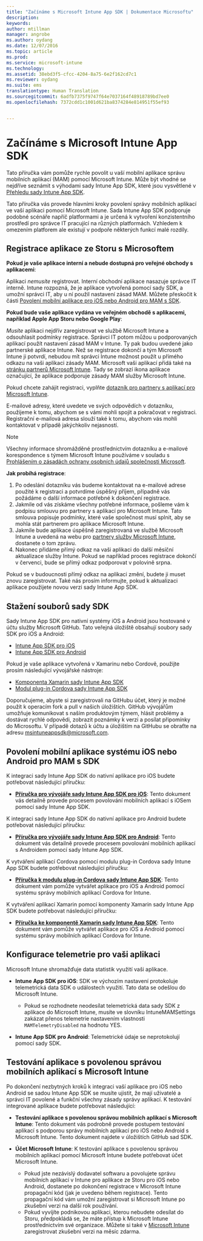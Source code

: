 ```yaml
---
title: "Začínáme s Microsoft Intune App SDK | Dokumentace Microsoftu"
description: 
keywords: 
author: mtillman
manager: angrobe
ms.author: oydang
ms.date: 12/07/2016
ms.topic: article
ms.prod: 
ms.service: microsoft-intune
ms.technology: 
ms.assetid: 38ebd3f5-cfcc-4204-8a75-6e2f162cd7c1
ms.reviewer: oydang
ms.suite: ems
translationtype: Human Translation
ms.sourcegitcommit: 6adfb7375f9747f64e7037164f48918789bd7ee0
ms.openlocfilehash: 7372cdd1c1001d621ba8374284e814951f55ef93


---
```


# <a name="get-started-with-the-microsoft-intune-app-sdk"></a>Začínáme s Microsoft Intune App SDK

Tato příručka vám pomůže rychle povolit u vaší mobilní aplikace správu mobilních aplikací (MAM) pomocí Microsoft Intune. Může být vhodné se nejdříve seznámit s výhodami sady Intune App SDK, které jsou vysvětlené v [Přehledu sady Intune App SDK](intune-app-sdk.md).

Tato příručka vás provede hlavními kroky povolení správy mobilních aplikací ve vaší aplikaci pomocí Microsoft Intune. Sada Intune App SDK podporuje podobné scénáře napříč platformami a je určená k vytvoření konzistentního prostředí pro správce IT pracující na různých platformách. Vzhledem k omezením platforem ale existují v podpoře některých funkcí malé rozdíly.

## <a name="register-your-store-app-with-microsoft"></a>Registrace aplikace ze Storu s Microsoftem

**Pokud je vaše aplikace interní a nebude dostupná pro veřejné obchody s aplikacemi**:

Aplikaci *nemusíte* registrovat. Interní obchodní aplikace nasazuje správce IT interně. Intune rozpozná, že je aplikace vytvořená pomocí sady SDK, a umožní správci IT, aby u ní použil nastavení zásad MAM. Můžete přeskočit k části [Povolení mobilní aplikace pro iOS nebo Android pro MAM s SDK](#enable-your-ios-or-android-mobile-app-for-mam-with-the-sdk).

**Pokud bude vaše aplikace vydána ve veřejném obchodě s aplikacemi, například Apple App Storu nebo Google Play**:

*Musíte* aplikaci nejdřív zaregistrovat ve službě Microsoft Intune a odsouhlasit podmínky registrace. Správci IT potom můžou u podporovaných aplikací použít nastavení zásad MAM v Intune. Ty pak budou uvedené jako partnerské aplikace Intune. Než se registrace dokončí a tým Microsoft Intune ji potvrdí, nebudou mít správci Intune možnost použít u přímého odkazu na vaši aplikaci zásady MAM. Microsoft vaši aplikací přidá také na [stránku partnerů Microsoft Intune](https://www.microsoft.com/en-us/cloud-platform/microsoft-intune-apps). Tady se zobrazí ikona aplikace označující, že aplikace podporuje zásady MAM služby Microsoft Intune.

Pokud chcete zahájit registraci, vyplňte [dotazník pro partnery s aplikací pro Microsoft Intune](https://forms.office.com/Pages/ResponsePage.aspx?id=v4j5cvGGr0GRqy180BHbR6oOVGFZ3pxJmwSN1N_eXwJUQUc5Mkw2UVU0VzI5WkhQOEYyMENWNDBWRS4u).

E-mailové adresy, které uvedete ve svých odpovědích v dotazníku, použijeme k tomu, abychom se s vámi mohli spojit a pokračovat v registraci. Registrační e-mailová adresa slouží také k tomu, abychom vás mohli kontaktovat v případě jakýchkoliv nejasností.

> [!NOTE]
> Všechny informace shromážděné prostřednictvím dotazníku a e-mailové korespondence s týmem Microsoft Intune používáme v souladu s [Prohlášením o zásadách ochrany osobních údajů společnosti Microsoft](https://www.microsoft.com/en-us/privacystatement/default.aspx).

**Jak probíhá registrace**:

1. Po odeslání dotazníku vás budeme kontaktovat na e-mailové adrese použité k registraci a potvrdíme úspěšný příjem, případně vás požádáme o další informace potřebné k dokončení registrace.
2. Jakmile od vás získáme všechny potřebné informace, pošleme vám k podpisu smlouvu pro partnery s aplikací pro Microsoft Intune. Tato smlouva popisuje podmínky, které vaše společnost musí splnit, aby se mohla stát partnerem pro aplikace Microsoft Intune.
3. Jakmile bude aplikace úspěšně zaregistrovaná ve službě Microsoft Intune a uvedená na webu pro [partnery služby Microsoft Intune](https://www.microsoft.com/en-us/cloud-platform/microsoft-intune-apps), dostanete o tom zprávu.
4. Nakonec přidáme přímý odkaz na vaši aplikaci do další měsíční aktualizace služby Intune. Pokud se například proces registrace dokončí v červenci, bude se přímý odkaz podporovat v polovině srpna.

Pokud se v budoucnosti přímý odkaz na aplikaci změní, budete ji muset znovu zaregistrovat. Také nás prosím informujte, pokud k aktualizaci aplikace použijete novou verzi sady Intune App SDK.



## <a name="download-the-sdk-files"></a>Stažení souborů sady SDK

Sady Intune App SDK pro nativní systémy iOS a Android jsou hostované v účtu služby Microsoft GitHub. Tato veřejná úložiště obsahují soubory sady SDK pro iOS a Android:

* [Intune App SDK pro iOS](https://github.com/msintuneappsdk/ms-intune-app-sdk-ios)
* [Intune App SDK pro Android](https://github.com/msintuneappsdk/ms-intune-app-sdk-android)

Pokud je vaše aplikace vytvořená v Xamarinu nebo Cordově, použijte prosím následující vývojářské nástroje:

* [Komponenta Xamarin sady Intune App SDK](https://github.com/msintuneappsdk/intune-app-sdk-xamarin)
* [Modul plug-in Cordova sady Intune App SDK](https://github.com/msintuneappsdk/cordova-plugin-ms-intune-mam)

Doporučujeme, abyste si zaregistrovali na GitHubu účet, který je možné použít k operacím fork a pull v našich úložištích. GitHub vývojářům umožňuje komunikovat s naším produktovým týmem, hlásit problémy a dostávat rychlé odpovědi, zobrazit poznámky k verzi a posílat připomínky do Microsoftu. V případě dotazů k účtu a úložištím na GitHubu se obraťte na adresu msintuneappsdk@microsoft.com.





## <a name="enable-your-ios-or-android-mobile-app-for-mam-with-the-sdk"></a>Povolení mobilní aplikace systému iOS nebo Android pro MAM s SDK

K integraci sady Intune App SDK do nativní aplikace pro iOS budete potřebovat následující příručku:

* **[Příručka pro vývojáře sady Intune App SDK pro iOS](intune-app-sdk-ios.md)**: Tento dokument vás detailně provede procesem povolování mobilních aplikací s iOSem pomocí sady Intune App SDK.


K integraci sady Intune App SDK do nativní aplikace pro Android budete potřebovat následující příručku:

* **[Příručka pro vývojáře sady Intune App SDK pro Android](intune-app-sdk-android.md)**: Tento dokument vás detailně provede procesem povolování mobilních aplikací s Androidem pomocí sady Intune App SDK.

K vytváření aplikací Cordova pomocí modulu plug-in Cordova sady Intune App SDK budete potřebovat následující příručku:

* **[Příručka k modulu plug-in Cordova sady Intune App SDK](intune-app-sdk-cordova.md)**: Tento dokument vám pomůže vytvářet aplikace pro iOS a Android pomocí systému správy mobilních aplikací Cordova for Intune.

K vytváření aplikací Xamarin pomocí komponenty Xamarin sady Intune App SDK budete potřebovat následující příručku:

* **[Příručka ke komponentě Xamarin sady Intune App SDK](intune-app-sdk-xamarin.md)**: Tento dokument vám pomůže vytvářet aplikace pro iOS a Android pomocí systému správy mobilních aplikací Cordova for Intune.




## <a name="configure-telemetry-for-your-app"></a>Konfigurace telemetrie pro vaši aplikaci

Microsoft Intune shromažďuje data statistik využití vaši aplikace.

* **Intune App SDK pro iOS**: SDK ve výchozím nastavení protokoluje telemetrická data SDK o událostech využití. Tato data se odešlou do Microsoft Intune.

    * Pokud se rozhodnete neodesílat telemetrická data sady SDK z aplikace do Microsoft Intune, musíte ve slovníku IntuneMAMSettings zakázat přenos telemetrie nastavením vlastnosti `MAMTelemetryDisabled` na hodnotu YES.

* **Intune App SDK pro Android**: Telemetrické údaje se neprotokolují pomocí sady SDK.

## <a name="test-your-mam-enabled-app-with-microsoft-intune"></a>Testování aplikace s povolenou správou mobilních aplikací s Microsoft Intune

Po dokončení nezbytných kroků k integraci vaší aplikace pro iOS nebo Android se sadou Intune App SDK se musíte ujistit, že mají uživatelé a správci IT povolené a funkční všechny zásady správy aplikací. K testování integrované aplikace budete potřebovat následující:

<!--TODO-->

* **Testování aplikace s povolenou správou mobilních aplikací s Microsoft Intune**: Tento dokument vás podrobně provede postupem testování aplikací s podporou správy mobilních aplikací pro iOS nebo Android s Microsoft Intune. Tento dokument najdete v úložištích GitHub sad SDK.

* **Účet Microsoft Intune**: K testování aplikace s povolenou správou mobilních aplikací pomocí Microsoft Intune budete potřebovat účet Microsoft Intune.
    * Pokud jste nezávislý dodavatel softwaru a povolujete správu mobilních aplikací v Intune pro aplikace ze Storu pro iOS nebo Android, dostanete po dokončení registrace v Microsoft Intune propagační kód (jak je uvedeno během registrace). Tento propagační kód vám umožní zaregistrovat si Microsoft Intune po zkušební verzi na další rok používání.
    * Pokud vyvíjíte podnikovou aplikaci, kterou nebudete odesílat do Storu, předpokládá se, že máte přístup k Microsoft Intune prostřednictvím své organizace. Můžete si také v [Microsoft Intune](https://portal.office.com/Signup/Signup.aspx?OfferId=40BE278A-DFD1-470a-9EF7-9F2596EA7FF9&dl=INTUNE_A&ali=1#0) zaregistrovat zkušební verzi na měsíc zdarma.



<!--HONumber=Dec16_HO2-->


